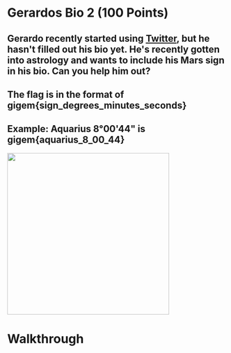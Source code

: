 # Gerardos Bio 2 (100 Points)
## Gerardo recently started using [Twitter](https://twitter.com/gerardo_2001_), but he hasn't filled out his bio yet. He's recently gotten into astrology and wants to include his Mars sign in his bio. Can you help him out?

## The flag is in the format of gigem{sign_degrees_minutes_seconds}

## Example: Aquarius 8°00'44" is gigem{aquarius_8_00_44}

<img width="372" src=https://user-images.githubusercontent.com/99063625/158137190-bd46f69e-4a15-4e06-900d-3a18be95cb89.png>

# Walkthrough
